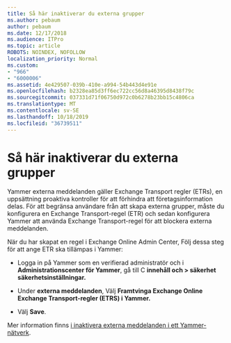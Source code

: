 ```yaml
---
title: Så här inaktiverar du externa grupper
ms.author: pebaum
author: pebaum
ms.date: 12/17/2018
ms.audience: ITPro
ms.topic: article
ROBOTS: NOINDEX, NOFOLLOW
localization_priority: Normal
ms.custom:
- "966"
- "6000006"
ms.assetid: 4e429507-039b-410e-a994-54b443d4e91e
ms.openlocfilehash: b2328ea85d3ff6ec722cc56d8a46395d8438f79c
ms.sourcegitcommit: 037331d71f06750d972c0b6278b23bb15c4806ca
ms.translationtype: MT
ms.contentlocale: sv-SE
ms.lasthandoff: 10/18/2019
ms.locfileid: "36739511"
---
```

# <a name="how-to-disable-external-groups"></a>Så här inaktiverar du externa grupper

Yammer externa meddelanden gäller Exchange Transport regler (ETRs), en uppsättning proaktiva kontroller för att förhindra att företagsinformation delas. För att begränsa användare från att skapa externa grupper, måste du konfigurera en Exchange Transport-regel (ETR) och sedan konfigurera Yammer att använda Exchange Transport-regel för att blockera externa meddelanden.
  
När du har skapat en regel i Exchange Online Admin Center, Följ dessa steg för att ange ETR ska tillämpas i Yammer:
  
- Logga in på Yammer som en verifierad administratör och i **Administrationscenter för Yammer**, gå till C **innehåll och \> säkerhet säkerhetsinställningar.**

- Under **externa meddelanden**, Välj **Framtvinga Exchange Online Exchange Transport-regler (ETRS) i Yammer.**

- Välj **Save**.

Mer information finns [i inaktivera externa meddelanden i ett Yammer-nätverk](https://docs.microsoft.com/yammer/work-with-external-users/disable-external-messaging).
  